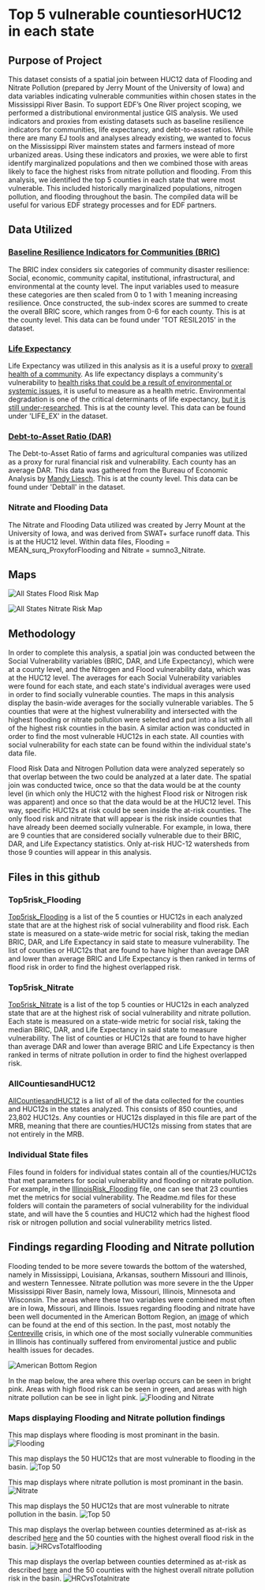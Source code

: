 # Top 5 vulnerable countiesorHUC12 in each state
## Purpose of Project
 This dataset consists of a spatial join between HUC12 data of Flooding and Nitrate Pollution (prepared by Jerry Mount of the University of Iowa) and data variables indicating vulnerable communities within chosen states in the Mississippi River Basin.
 To support EDF’s One River project scoping, we performed a distributional environmental justice GIS analysis. We used indicators and proxies from existing datasets such as baseline resilience indicators for communities, life expectancy, and debt-to-asset ratios. While there are many EJ tools and analyses already existing, we wanted to focus on the Mississippi River mainstem states and farmers instead of more urbanized areas. Using these indicators and proxies, we were able to first identify marginalized populations and then we combined those with areas likely to face the highest risks from nitrate pollution and flooding. From this analysis, we identified the top 5 counties in each state that were most vulnerable. This included historically marginalized populations, nitrogen pollution, and flooding throughout the basin. The compiled data will be useful for various EDF strategy processes and for EDF partners.
## Data Utilized
### [Baseline Resilience Indicators for Communities (BRIC)](https://www.sc.edu/study/colleges_schools/artsandsciences/centers_and_institutes/hvri/data_and_resources/bric/index.php)
The BRIC index considers six categories of community disaster resilience: Social, economic, community capital, institutional, infrastructural, and environmental at the county level. The input variables used to measure these categories are then scaled from 0 to 1 with 1 meaning increasing resilience. Once constructed, the sub-index scores are summed to create the overall BRIC score, which ranges from 0-6 for each county. This is at the county level. This data can be found under 'TOT RESIL2015' in the dataset.
### [Life Expectancy](https://www.arcgis.com/home/item.html?id=c514eddc6d584e85bc2f90be25305fc8)
Life Expectancy was utilized in this analysis as it is a useful proxy to [overall health of a community](https://data.oecd.org/healthstat/life-expectancy-at-birth.htm). As life expectancy displays a community's vulnerability to [health risks that could be a result of environmental or systemic issues](https://research.umn.edu/inquiry/post/better-environment-not-slower-aging-increases-life-expectancy), it is useful to measure as a health metric. Environmental degradation is one of the critical determinants of life expectancy, [but it is still under-researched](https://journals.plos.org/plosone/article?id=10.1371/journal.pone.0262802). This is at the county level. This data can be found under 'LIFE_EX' in the dataset.
### [Debt-to-Asset Ratio (DAR)](https://www.bea.gov/data)
The Debt-to-Asset Ratio of farms and agricultural companies was utilized as a proxy for rural financial risk and vulnerability. Each county has an average DAR. This data was gathered from the Bureau of Economic Analysis by [Mandy Liesch](https://github.com/agrichick45/EDF/blob/main/ReadMe.md#farm-income-and-debt-to-asset-ratio). This is at the county level. This data can be found under 'Debtall' in the dataset.
### Nitrate and Flooding Data
The Nitrate and Flooding Data utilized was created by Jerry Mount at the University of Iowa, and was derived from SWAT+ surface runoff data. This is at the HUC12 level. Within data files, Flooding = MEAN_surq_ProxyforFlooding and Nitrate = sumno3_Nitrate.  

## Maps
![All States Flood Risk Map](https://github.com/Danavh697/Top-5-vulnerable-countiesorHUC12-in-each-state/blob/143f78327078710bd8298cf0d831852125079338/Maps/All_Flooding.png)

![All States Nitrate Risk Map](https://github.com/Danavh697/Top-5-vulnerable-countiesorHUC12-in-each-state/blob/cee4e73481e929677bd57f6963701929615a60b6/Maps/All_Nitrate.png)

## Methodology
In order to complete this analysis, a spatial join was conducted between the Social Vulnerability variables (BRIC, DAR, and Life Expectancy), which were at a county level, and the Nitrogen and Flood vulnerability data, which was at the HUC12 level. The averages for each Social Vulnerability variables were found for each state, and each state's individual averages were used in order to find socially vulnerable counties. The maps in this analysis display the basin-wide averages for the socially vulnerable variables. The 5 counties that were at the highest vulnerability and intersected with the highest flooding or nitrate pollution were selected and put into a list with all of the highest risk counties in the basin. A similar action was conducted in order to find the most vulnerable HUC12s in each state. All counties with social vulnerability for each state can be found within the individual state's data file.

Flood Risk Data and Nitrogen Pollution data were analyzed seperately so that overlap between the two could be analyzed at a later date. The spatial join was conducted twice, once so that the data would be at the county level (in which only the HUC12 with the highest Flood risk or Nitrogen risk was apparent) and once so that the data would be at the HUC12 level. This way, specific HUC12s at risk could be seen inside the at-risk counties. The only flood risk and nitrate that will appear is the risk inside counties that have already been deemed socially vulnerable. For example, in Iowa, there are 9 counties that are considered socially vulnerable due to their BRIC, DAR, and Life Expectancy statistics. Only at-risk HUC-12 watersheds from those 9 counties will appear in this analysis.

## Files in this github
### Top5risk_Flooding
[Top5risk_Flooding](https://github.com/Danavh697/Top_5_vulnerable_countiesorHUC12_in_each_state/blob/dfa1f4ac7f6f816f224dcc7bbf62ff21df70f289/Top5risk_Flooding.xlsx) is a list of the 5 counties or HUC12s in each analyzed state that are at the highest risk of social vulnerability and flood risk. Each state is measured on a state-wide metric for social risk, taking the median BRIC, DAR, and Life Expectancy in said state to measure vulnerability. The list of counties or HUC12s that are found to have higher than average DAR and lower than average BRIC and Life Expectancy is then ranked in terms of flood risk in order to find the highest overlapped risk.

### Top5risk_Nitrate
[Top5risk_Nitrate](https://github.com/Danavh697/Top_5_vulnerable_countiesorHUC12_in_each_state/blob/dfa1f4ac7f6f816f224dcc7bbf62ff21df70f289/Top5risk_Nitrate.xlsx) is a list of the top 5 counties or HUC12s in each analyzed state that are at the highest risk of social vulnerability and nitrate pollution. Each state is measured on a state-wide metric for social risk, taking the median BRIC, DAR, and Life Expectancy in said state to measure vulnerability. The list of counties or HUC12s that are found to have higher than average DAR and lower than average BRIC and Life Expectancy is then ranked in terms of nitrate pollution in order to find the highest overlapped risk.

### AllCountiesandHUC12
[AllCountiesandHUC12](https://github.com/Danavh697/Top_5_vulnerable_countiesorHUC12_in_each_state/blob/dfa1f4ac7f6f816f224dcc7bbf62ff21df70f289/AllCountiesandHUC12.xlsx) is a list of all of the data collected for the counties and HUC12s in the states analyzed. This consists of 850 counties, and 23,802 HUC12s. Any counties or HUC12s displayed in this file are part of the MRB, meaning that there are counties/HUC12s missing from states that are not entirely in the MRB.

### Individual State files
Files found in folders for individual states contain all of the counties/HUC12s that met parameters for social vulnerability and flooding or nitrate pollution. For example, in the [IllinoisRisk_Flooding](https://github.com/Danavh697/Top_5_vulnerable_countiesorHUC12_in_each_state/blob/dfa1f4ac7f6f816f224dcc7bbf62ff21df70f289/Illinois/IllinoisRisk_Flooding.xlsx) file, one can see that 23 counties met the metrics for social vulnerability. The Readme.md files for these folders will contain the parameters of social vulnerability for the individual state, and will have the 5 counties and HUC12 which had the highest flood risk or nitrogen pollution and social vulnerability metrics listed.

## Findings regarding Flooding and Nitrate pollution
Flooding tended to be more severe towards the bottom of the watershed, namely in Mississippi, Louisiana, Arkansas, southern Missouri and Illinois, and western Tennessee. Nitrate pollution was more severe in the the Upper Mississippi River Basin, namely Iowa, Missouri, Illinois, Minnesota and Wisconsin. The areas where these two variables were combined most often are in Iowa, Missouri, and Illinois. Issues regarding flooding and nitrate have been well documented in the American Bottom Region, an [image](https://www.researchgate.net/figure/The-American-Bottom-locality-shaded-area_fig6_285523981) of which can be found at the end of this section. In the past, most notably the [Centreville](https://floodedandforgotten.com/summary-of-the-centreville-sewage-crisis/) crisis, in which one of the most socially vulnerable communities in Illinois has continually suffered from enviromental justice and public health issues for decades.

![American Bottom Region](https://www.researchgate.net/profile/Thomas-Emerson-3/publication/285523981/figure/fig6/AS:668871702888463@1536482849809/The-American-Bottom-locality-shaded-area.ppm)

In the map below, the area where this overlap occurs can be seen in bright pink. Areas with high flood risk can be seen in green, and areas with high nitrate pollution can be see in light pink.
![Flooding and Nitrate](https://github.com/Danavh697/Top_5_vulnerable_countiesorHUC12_in_each_state/blob/0554eab9f3805a6b7cfffa730f76c429535e8d0f/Maps/NitrateandFlooding.png)

### Maps displaying Flooding and Nitrate pollution findings
This map displays where flooding is most prominant in the basin.
![Flooding](https://github.com/Danavh697/Top_5_vulnerable_countiesorHUC12_in_each_state/blob/2158d481117346e38eafe7884458a1a9f9491dcc/Maps/Floodingonly.png)

This map displays the 50 HUC12s that are most vulnerable to flooding in the basin.
![Top 50](https://github.com/Danavh697/Top_5_vulnerable_countiesorHUC12_in_each_state/blob/2158d481117346e38eafe7884458a1a9f9491dcc/Maps/Top50HUC12Flooding.png)

This map displays where nitrate pollution is most prominant in the basin.
![Nitrate](https://github.com/Danavh697/Top_5_vulnerable_countiesorHUC12_in_each_state/blob/2158d481117346e38eafe7884458a1a9f9491dcc/Maps/Nitrateonly.png)

This map displays the 50 HUC12s that are most vulnerable to nitrate pollution in the basin.
![Top 50](https://github.com/Danavh697/Top_5_vulnerable_countiesorHUC12_in_each_state/blob/2158d481117346e38eafe7884458a1a9f9491dcc/Maps/Top50HUC12Nitrate.png)

This map displays the overlap between counties determined as at-risk as described [here](https://github.com/Danavh697/Top_5_vulnerable_countiesorHUC12_in_each_state#methodology) and the 50 counties with the highest overall flood risk in the basin.
![HRCvsTotalflooding](https://github.com/Danavh697/Top_5_vulnerable_countiesorHUC12_in_each_state/blob/d65658a99240e7b339673568e924145fd35d7183/Maps/FloodingcountiesHRCvsall.png)

This map displays the overlap between counties determined as at-risk as described [here](https://github.com/Danavh697/Top_5_vulnerable_countiesorHUC12_in_each_state#methodology) and the 50 counties with the highest overall nitrate pollution risk in the basin. 
![HRCvsTotalnitrate](https://github.com/Danavh697/Top_5_vulnerable_countiesorHUC12_in_each_state/blob/d65658a99240e7b339673568e924145fd35d7183/Maps/NitratecountiesHRCvsall.png)

